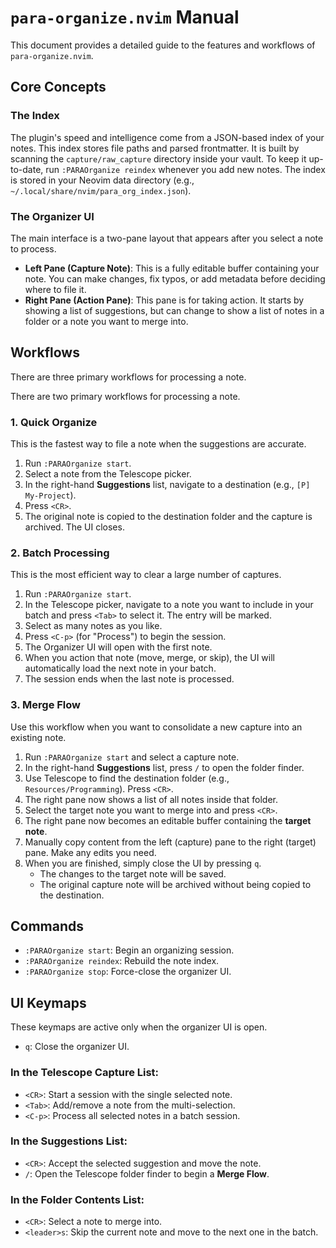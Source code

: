 # `para-organize.nvim` Manual

This document provides a detailed guide to the features and workflows of `para-organize.nvim`.

## Core Concepts

### The Index

The plugin's speed and intelligence come from a JSON-based index of your notes. This index stores file paths and parsed frontmatter. It is built by scanning the `capture/raw_capture` directory inside your vault. To keep it up-to-date, run `:PARAOrganize reindex` whenever you add new notes. The index is stored in your Neovim data directory (e.g., `~/.local/share/nvim/para_org_index.json`).

### The Organizer UI

The main interface is a two-pane layout that appears after you select a note to process.

- **Left Pane (Capture Note)**: This is a fully editable buffer containing your note. You can make changes, fix typos, or add metadata before deciding where to file it.
- **Right Pane (Action Pane)**: This pane is for taking action. It starts by showing a list of suggestions, but can change to show a list of notes in a folder or a note you want to merge into.

## Workflows

There are three primary workflows for processing a note.

There are two primary workflows for processing a note.

### 1. Quick Organize

This is the fastest way to file a note when the suggestions are accurate.

1.  Run `:PARAOrganize start`.
2.  Select a note from the Telescope picker.
3.  In the right-hand **Suggestions** list, navigate to a destination (e.g., `[P] My-Project`).
4.  Press `<CR>`.
5.  The original note is copied to the destination folder and the capture is archived. The UI closes.

### 2. Batch Processing

This is the most efficient way to clear a large number of captures.

1.  Run `:PARAOrganize start`.
2.  In the Telescope picker, navigate to a note you want to include in your batch and press `<Tab>` to select it. The entry will be marked.
3.  Select as many notes as you like.
4.  Press `<C-p>` (for "Process") to begin the session.
5.  The Organizer UI will open with the first note.
6.  When you action that note (move, merge, or skip), the UI will automatically load the next note in your batch.
7.  The session ends when the last note is processed.

### 3. Merge Flow

Use this workflow when you want to consolidate a new capture into an existing note.

1.  Run `:PARAOrganize start` and select a capture note.
2.  In the right-hand **Suggestions** list, press `/` to open the folder finder.
3.  Use Telescope to find the destination folder (e.g., `Resources/Programming`). Press `<CR>`.
4.  The right pane now shows a list of all notes inside that folder.
5.  Select the target note you want to merge into and press `<CR>`.
6.  The right pane now becomes an editable buffer containing the **target note**.
7.  Manually copy content from the left (capture) pane to the right (target) pane. Make any edits you need.
8.  When you are finished, simply close the UI by pressing `q`.
    - The changes to the target note will be saved.
    - The original capture note will be archived without being copied to the destination.

## Commands

- `:PARAOrganize start`: Begin an organizing session.
- `:PARAOrganize reindex`: Rebuild the note index.
- `:PARAOrganize stop`: Force-close the organizer UI.

## UI Keymaps

These keymaps are active only when the organizer UI is open.

- `q`: Close the organizer UI.

### In the Telescope Capture List:

- `<CR>`: Start a session with the single selected note.
- `<Tab>`: Add/remove a note from the multi-selection.
- `<C-p>`: Process all selected notes in a batch session.

### In the Suggestions List:

- `<CR>`: Accept the selected suggestion and move the note.
- `/`: Open the Telescope folder finder to begin a **Merge Flow**.

### In the Folder Contents List:

- `<CR>`: Select a note to merge into.
- `<leader>s`: Skip the current note and move to the next one in the batch.
